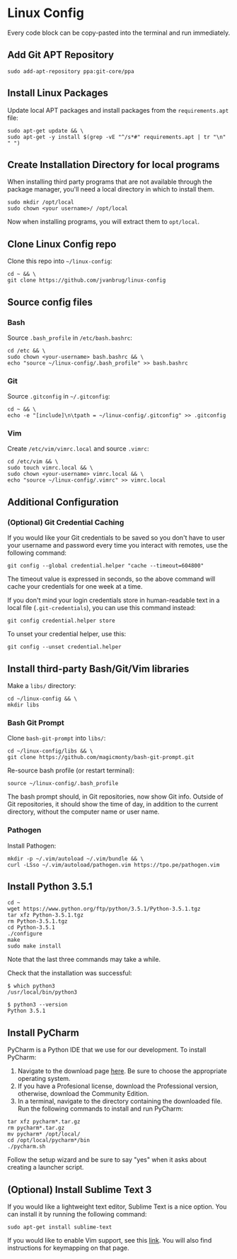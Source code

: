 # Linux Config

Every code block can be copy-pasted into the terminal and run immediately.

## Add Git APT Repository

```
sudo add-apt-repository ppa:git-core/ppa
```

## Install Linux Packages

Update local APT packages and install packages from the `requirements.apt` file:
```
sudo apt-get update && \
sudo apt-get -y install $(grep -vE "^/s*#" requirements.apt | tr "\n" " ")
```

## Create Installation Directory for local programs

When installing third party programs that are not available through the package manager, you'll need a local directory in which to install them. 

```
sudo mkdir /opt/local
sudo chown <your username>/ /opt/local
```

Now when installing programs, you will extract them to `opt/local`.

## Clone Linux Config repo

Clone this repo into `~/linux-config`:

```
cd ~ && \
git clone https://github.com/jvanbrug/linux-config
```

## Source config files

### Bash

Source `.bash_profile` in `/etc/bash.bashrc`:

```
cd /etc && \
sudo chown <your-username> bash.bashrc && \
echo "source ~/linux-config/.bash_profile" >> bash.bashrc
```

### Git

Source `.gitconfig` in `~/.gitconfig`:

```
cd ~ && \
echo -e "[include]\n\tpath = ~/linux-config/.gitconfig" >> .gitconfig
```

### Vim

Create `/etc/vim/vimrc.local` and source `.vimrc`:

```
cd /etc/vim && \
sudo touch vimrc.local && \
sudo chown <your-username> vimrc.local && \
echo "source ~/linux-config/.vimrc" >> vimrc.local
```

## Additional Configuration

### (Optional) Git Credential Caching

If you would like your Git credentials to be saved so you don't have to user your username and password every time you interact with remotes, use the following command:

```
git config --global credential.helper "cache --timeout=604800"
```

The timeout value is expressed in seconds, so the above command will cache your credentials for one week at a time. 

If you don't mind your login credentials store in human-readable text in a local file (`.git-credentials`), you can use this command instead:

```
git config credential.helper store
```

To unset your credential helper, use this:

```
git config --unset credential.helper
```

## Install third-party Bash/Git/Vim libraries

Make a `libs/` directory:

```
cd ~/linux-config && \
mkdir libs
```

### Bash Git Prompt

Clone `bash-git-prompt` into `libs/`:

```
cd ~/linux-config/libs && \
git clone https://github.com/magicmonty/bash-git-prompt.git
```

Re-source bash profile (or restart terminal):

```
source ~/linux-config/.bash_profile
```

The bash prompt should, in Git repositories, now show Git info.
Outside of Git repositories, it should show the time of day,
in addition to the current directory, without the computer name or user name.

### Pathogen

Install Pathogen:

```
mkdir -p ~/.vim/autoload ~/.vim/bundle && \
curl -LSso ~/.vim/autoload/pathogen.vim https://tpo.pe/pathogen.vim
```

## Install Python 3.5.1

```
cd ~
wget https://www.python.org/ftp/python/3.5.1/Python-3.5.1.tgz
tar xfz Python-3.5.1.tgz
rm Python-3.5.1.tgz
cd Python-3.5.1
./configure
make
sudo make install
```
Note that the last three commands may take a while. 

Check that the installation was successful:
```
$ which python3 
/usr/local/bin/python3

$ python3 --version
Python 3.5.1
```

## Install PyCharm

PyCharm is a Python IDE that we use for our development. To install PyCharm:
1. Navigate to the download page [here](https://www.jetbrains.com/pycharm/download/#tabs_1=linux). Be sure to choose the appropriate operating system. 
2. If you have a Profesional license, download the Professional version, otherwise, download the Community Edition.
3. In a terminal, navigate to the directory containing the downloaded file. Run the following commands to install and run PyCharm:
```
tar xfz pycharm*.tar.gz
rm pycharm*.tar.gz
mv pycharm* /opt/local/
cd /opt/local/pycharm*/bin
./pycharm.sh
```

Follow the setup wizard and be sure to say "yes" when it asks about creating a launcher script. 

## (Optional) Install Sublime Text 3

If you would like a lightweight text editor, Sublime Text is a nice option. You can install it by running the following command:
```
sudo apt-get install sublime-text
```

If you would like to enable Vim support, see this [link](https://www.sublimetext.com/docs/3/vintage.html). You will also find instructions for keymapping on that page. 


